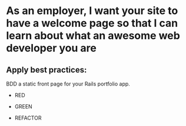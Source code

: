 # As an employer, I want your site to have a welcome page so that I can learn about what an awesome web developer you are

## Apply best practices:
BDD a static front page for your Rails portfolio app.
- RED


- GREEN

- REFACTOR
